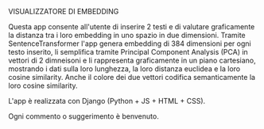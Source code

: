 VISUALIZZATORE DI EMBEDDING

Questa app consente all'utente di inserire 2 testi e di valutare graficamente la distanza tra i loro embedding in uno spazio in due dimensioni.
Tramite SentenceTransformer l'app genera embedding di 384 dimensioni per ogni testo inserito, li semplifica tramite Principal Component Analysis (PCA) in vettori di 2 dimneisoni
e li rappresenta graficamente in un piano cartesiano, mostrando i dati sulla loro lunghezza, la loro distanza euclidea e la loro cosine similarity.
Anche il colore dei due vettori codifica semanticamente la loro cosine similarity.

L'app è realizzata con Django (Python + JS + HTML + CSS).

Ogni commento o suggerimento è benvenuto.
